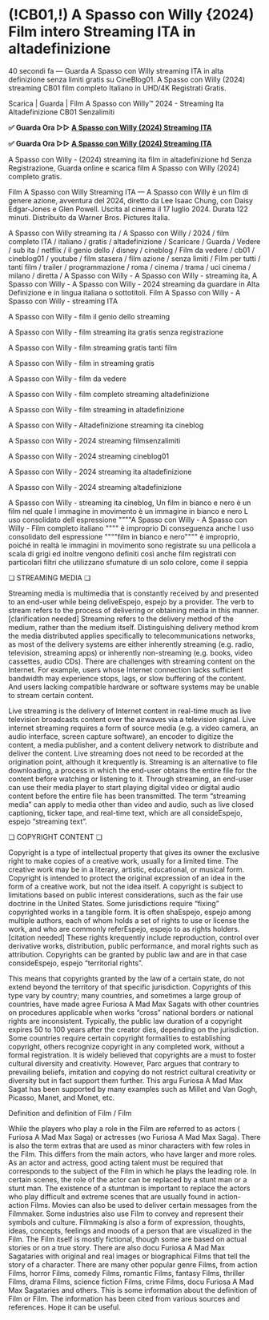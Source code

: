 # (!CB01,!) A Spasso con Willy {2024) Film intero Streaming ITA in altadefinizione

40 secondi fa — Guarda A Spasso con Willy streaming ITA in alta definizione senza limiti gratis su CineBlog01. A Spasso con Willy (2024) streaming CB01 film completo Italiano in UHD/4K Registrati Gratis.

Scarica | Guarda | Film A Spasso con Willy™ 2024 - Streaming Ita Altadefinizione CB01 Senzalimiti

**✅ Guarda Ora ▷▷ [A Spasso con Willy (2024) Streaming ITA](https://is.gd/syaR4O)** 

**✅ Guarda Ora ▷▷ [A Spasso con Willy (2024) Streaming ITA](https://is.gd/syaR4O)** 

A Spasso con Willy - (2024) streaming ita film in altadefinizione hd Senza Registrazione, Guarda online e scarica film A Spasso con Willy (2024) completo gratis.

Film A Spasso con Willy Streaming ITA — A Spasso con Willy è un film di genere azione, avventura del 2024, diretto da Lee Isaac Chung, con Daisy Edgar-Jones e Glen Powell. Uscita al cinema il 17 luglio 2024. Durata 122 minuti. Distribuito da Warner Bros. Pictures Italia.

A Spasso con Willy streaming ita / A Spasso con Willy / 2024 / film completo ITA / italiano / gratis / altadefinizione / Scaricare / Guarda / Vedere / sub ita / netflix / il genio dello / disney / cineblog / Film da vedere / cb01 / cineblog01 / youtube / film stasera / film azione / senza limiti / Film per tutti / tanti film / trailer / programmazione / roma / cinema / trama / uci cinema / milano / diretta / A Spasso con Willy - A Spasso con Willy - streaming ita, A Spasso con Willy - A Spasso con Willy - 2024 streaming da guardare in Alta Definizione e in lingua italiana o sottotitoli. Film A Spasso con Willy - A Spasso con Willy - streaming ITA

A Spasso con Willy - film il genio dello streaming

A Spasso con Willy - film streaming ita gratis senza registrazione

A Spasso con Willy - film streaming gratis tanti film

A Spasso con Willy - film in streaming gratis

A Spasso con Willy - film da vedere

A Spasso con Willy - film completo streaming altadefinizione

A Spasso con Willy - film streaming in altadefinizione

A Spasso con Willy - Altadefinizione streaming ita cineblog

A Spasso con Willy - 2024 streaming filmsenzalimiti

A Spasso con Willy - 2024 streaming cineblog01

A Spasso con Willy - 2024 streaming ita altadefinizione

A Spasso con Willy - 2024 streaming altadefinizione

A Spasso con Willy - streaming ita cineblog, Un film in bianco e nero è un film nel quale l immagine in movimento è un immagine in bianco e nero L uso consolidato dell espressione """"A Spasso con Willy - A Spasso con Willy - Film completo italiano """" è improprio Di conseguenza anche l uso consolidato dell espressione """"film in bianco e nero"""" è improprio, poiché in realtà le immagini in movimento sono registrate su una pellicola a scala di grigi ed inoltre vengono definiti così anche film registrati con particolari filtri che utilizzano sfumature di un solo colore, come il seppia

❏ STREAMING MEDIA ❏

Streaming media is multimedia that is constantly received by and presented to an end-user while being deliveEspejo, espejo by a provider. The verb to stream refers to the process of delivering or obtaining media in this manner.[clarification needed] Streaming refers to the delivery method of the medium, rather than the medium itself. Distinguishing delivery method krom the media distributed applies specifically to telecommunications networks, as most of the delivery systems are either inherently streaming (e.g. radio, television, streaming apps) or inherently non-streaming (e.g. books, video cassettes, audio CDs). There are challenges with streaming content on the Internet. For example, users whose Internet connection lacks sufficient bandwidth may experience stops, lags, or slow buffering of the content. And users lacking compatible hardware or software systems may be unable to stream certain content.

Live streaming is the delivery of Internet content in real-time much as live television broadcasts content over the airwaves via a television signal. Live internet streaming requires a form of source media (e.g. a video camera, an audio interface, screen capture software), an encoder to digitize the content, a media publisher, and a content delivery network to distribute and deliver the content. Live streaming does not need to be recorded at the origination point, although it krequently is. Streaming is an alternative to file downloading, a process in which the end-user obtains the entire file for the content before watching or listening to it. Through streaming, an end-user can use their media player to start playing digital video or digital audio content before the entire file has been transmitted. The term “streaming media” can apply to media other than video and audio, such as live closed captioning, ticker tape, and real-time text, which are all consideEspejo, espejo “streaming text”.

❏ COPYRIGHT CONTENT ❏

Copyright is a type of intellectual property that gives its owner the exclusive right to make copies of a creative work, usually for a limited time. The creative work may be in a literary, artistic, educational, or musical form. Copyright is intended to protect the original expression of an idea in the form of a creative work, but not the idea itself. A copyright is subject to limitations based on public interest considerations, such as the fair use doctrine in the United States. Some jurisdictions require “fixing” copyrighted works in a tangible form. It is often shaEspejo, espejo among multiple authors, each of whom holds a set of rights to use or license the work, and who are commonly referEspejo, espejo to as rights holders.[citation needed] These rights krequently include reproduction, control over derivative works, distribution, public performance, and moral rights such as attribution. Copyrights can be granted by public law and are in that case consideEspejo, espejo “territorial rights”.

This means that copyrights granted by the law of a certain state, do not extend beyond the territory of that specific jurisdiction. Copyrights of this type vary by country; many countries, and sometimes a large group of countries, have made agree Furiosa A Mad Max Sagats with other countries on procedures applicable when works “cross” national borders or national rights are inconsistent. Typically, the public law duration of a copyright expires 50 to 100 years after the creator dies, depending on the jurisdiction. Some countries require certain copyright formalities to establishing copyright, others recognize copyright in any completed work, without a formal registration. It is widely believed that copyrights are a must to foster cultural diversity and creativity. However, Parc argues that contrary to prevailing beliefs, imitation and copying do not restrict cultural creativity or diversity but in fact support them further. This argu Furiosa A Mad Max Sagat has been supported by many examples such as Millet and Van Gogh, Picasso, Manet, and Monet, etc.

Definition and definition of Film / Film

While the players who play a role in the Film are referred to as actors ( Furiosa A Mad Max Saga) or actresses (wo Furiosa A Mad Max Saga). There is also the term extras that are used as minor characters with few roles in the Film. This differs from the main actors, who have larger and more roles. As an actor and actress, good acting talent must be required that corresponds to the subject of the Film in which he plays the leading role. In certain scenes, the role of the actor can be replaced by a stunt man or a stunt man. The existence of a stuntman is important to replace the actors who play difficult and extreme scenes that are usually found in action-action Films. Movies can also be used to deliver certain messages from the Filmmaker. Some industries also use Film to convey and represent their symbols and culture. Filmmaking is also a form of expression, thoughts, ideas, concepts, feelings and moods of a person that are visualized in the Film. The Film itself is mostly fictional, though some are based on actual stories or on a true story. There are also docu Furiosa A Mad Max Sagataries with original and real images or biographical Films that tell the story of a character. There are many other popular genre Films, from action Films, horror Films, comedy Films, romantic Films, fantasy Films, thriller Films, drama Films, science fiction Films, crime Films, docu Furiosa A Mad Max Sagataries and others. This is some information about the definition of Film or Film. The information has been cited from various sources and references. Hope it can be useful.
